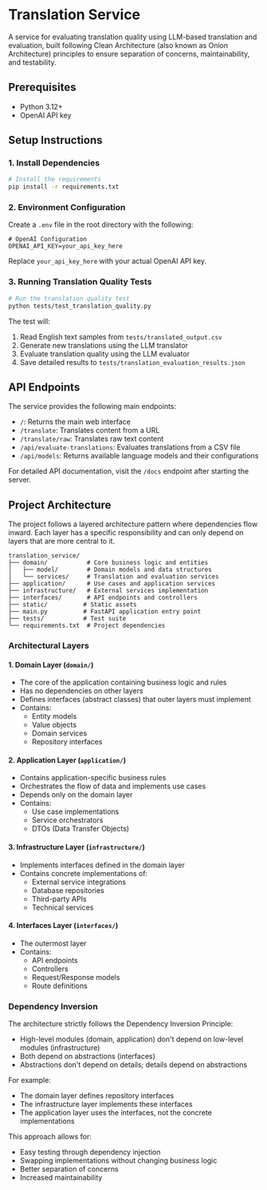 # Translation Service

A service for evaluating translation quality using LLM-based translation and evaluation, built following Clean Architecture (also known as Onion Architecture) principles to ensure separation of concerns, maintainability, and testability.

## Prerequisites

- Python 3.12+
- OpenAI API key

## Setup Instructions

### 1. Install Dependencies

```bash
# Install the requirements
pip install -r requirements.txt
```

### 2. Environment Configuration

Create a `.env` file in the root directory with the following:

```env
# OpenAI Configuration
OPENAI_API_KEY=your_api_key_here
```

Replace `your_api_key_here` with your actual OpenAI API key.

### 3. Running Translation Quality Tests

```bash
# Run the translation quality test
python tests/test_translation_quality.py
```

The test will:
1. Read English text samples from `tests/translated_output.csv`
2. Generate new translations using the LLM translator
3. Evaluate translation quality using the LLM evaluator
4. Save detailed results to `tests/translation_evaluation_results.json`

## API Endpoints

The service provides the following main endpoints:

- `/`: Returns the main web interface
- `/translate`: Translates content from a URL
- `/translate/raw`: Translates raw text content
- `/api/evaluate-translations`: Evaluates translations from a CSV file
- `/api/models`: Returns available language models and their configurations

For detailed API documentation, visit the `/docs` endpoint after starting the server.

## Project Architecture

The project follows a layered architecture pattern where dependencies flow inward. Each layer has a specific responsibility and can only depend on layers that are more central to it.

```
translation_service/
├── domain/           # Core business logic and entities
│   ├── model/        # Domain models and data structures
│   └── services/     # Translation and evaluation services
├── application/      # Use cases and application services
├── infrastructure/   # External services implementation
├── interfaces/       # API endpoints and controllers
├── static/          # Static assets
├── main.py          # FastAPI application entry point 
├── tests/           # Test suite
└── requirements.txt  # Project dependencies
```

### Architectural Layers

#### 1. Domain Layer (`domain/`)
- The core of the application containing business logic and rules
- Has no dependencies on other layers
- Defines interfaces (abstract classes) that outer layers must implement
- Contains:
  - Entity models
  - Value objects
  - Domain services
  - Repository interfaces

#### 2. Application Layer (`application/`)
- Contains application-specific business rules
- Orchestrates the flow of data and implements use cases
- Depends only on the domain layer
- Contains:
  - Use case implementations
  - Service orchestrators
  - DTOs (Data Transfer Objects)

#### 3. Infrastructure Layer (`infrastructure/`)
- Implements interfaces defined in the domain layer
- Contains concrete implementations of:
  - External service integrations
  - Database repositories
  - Third-party APIs
  - Technical services

#### 4. Interfaces Layer (`interfaces/`)
- The outermost layer
- Contains:
  - API endpoints
  - Controllers
  - Request/Response models
  - Route definitions

### Dependency Inversion

The architecture strictly follows the Dependency Inversion Principle:
- High-level modules (domain, application) don't depend on low-level modules (infrastructure)
- Both depend on abstractions (interfaces)
- Abstractions don't depend on details; details depend on abstractions

For example:
- The domain layer defines repository interfaces
- The infrastructure layer implements these interfaces
- The application layer uses the interfaces, not the concrete implementations

This approach allows for:
- Easy testing through dependency injection
- Swapping implementations without changing business logic
- Better separation of concerns
- Increased maintainability